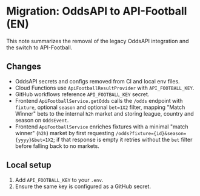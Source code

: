 # Migration: OddsAPI to API-Football (EN)

This note summarizes the removal of the legacy OddsAPI integration and the switch to API-Football.

## Changes
- OddsAPI secrets and configs removed from CI and local env files.
- Cloud Functions use `ApiFootballResultProvider` with `API_FOOTBALL_KEY`.
- GitHub workflows reference `API_FOOTBALL_KEY` secret.
- Frontend `ApiFootballService.getOdds` calls the `/odds` endpoint with `fixture`, optional `season` and optional `bet=1X2` filter, mapping "Match Winner" bets to the internal `h2h` market and storing league, country and season on `OddsEvent`.
- Frontend `ApiFootballService` enriches fixtures with a minimal "match winner" (`h2h`) market by first requesting `/odds?fixture={id}&season={yyyy}&bet=1X2`; if that response is empty it retries without the `bet` filter before falling back to no markets.

## Local setup
1. Add `API_FOOTBALL_KEY` to your `.env`.
2. Ensure the same key is configured as a GitHub secret.
